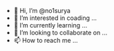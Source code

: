 - 👋 Hi, I’m @no1surya
- 👀 I’m interested in coading ...
- 🌱 I’m currently learning ...
- 💞️ I’m looking to collaborate on ...
- 📫 How to reach me ...

<!---
no1surya/no1surya is a ✨ special ✨ repository because its `README.md` (this file) appears on your GitHub profile.
You can click the Preview link to take a look at your changes.
--->
